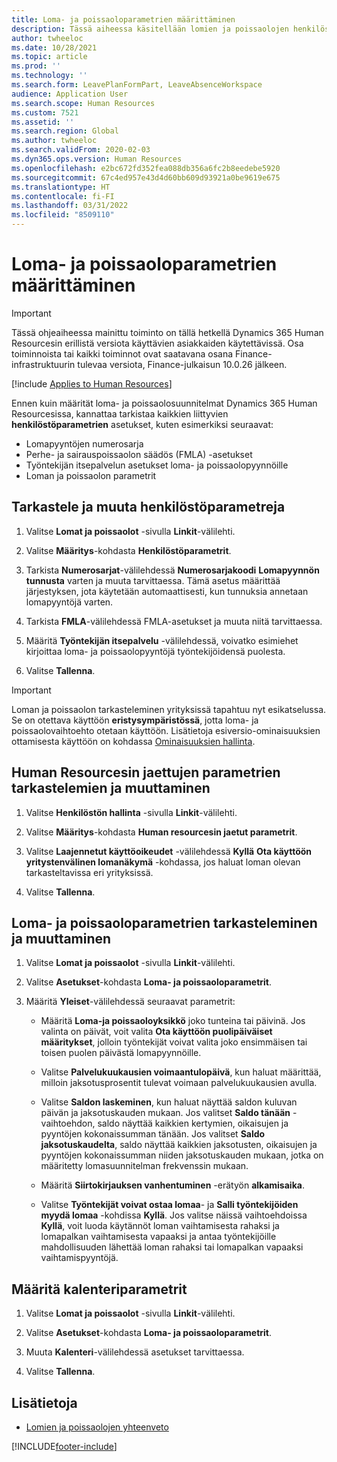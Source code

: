 ```yaml
---
title: Loma- ja poissaoloparametrien määrittäminen
description: Tässä aiheessa käsitellään lomien ja poissaolojen henkilöstöresurssien parametrien määrittämistä Dynamics 365 Human Resourcesissa.
author: twheeloc
ms.date: 10/28/2021
ms.topic: article
ms.prod: ''
ms.technology: ''
ms.search.form: LeavePlanFormPart, LeaveAbsenceWorkspace
audience: Application User
ms.search.scope: Human Resources
ms.custom: 7521
ms.assetid: ''
ms.search.region: Global
ms.author: twheeloc
ms.search.validFrom: 2020-02-03
ms.dyn365.ops.version: Human Resources
ms.openlocfilehash: e2bc672fd352fea088db356a6fc2b8eedebe5920
ms.sourcegitcommit: 67c4ed957e43d4d60bb609d93921a0be9619e675
ms.translationtype: HT
ms.contentlocale: fi-FI
ms.lasthandoff: 03/31/2022
ms.locfileid: "8509110"
---
```

# <a name="configure-leave-and-absence-parameters"></a>Loma- ja poissaoloparametrien määrittäminen

>[!Important]
>Tässä ohjeaiheessa mainittu toiminto on tällä hetkellä Dynamics 365 Human Resourcesin erillistä versiota käyttävien asiakkaiden käytettävissä. Osa toiminnoista tai kaikki toiminnot ovat saatavana osana Finance-infrastruktuurin tulevaa versiota, Finance-julkaisun 10.0.26 jälkeen.


[!include [Applies to Human Resources](../includes/applies-to-hr.md)]

Ennen kuin määrität loma- ja poissaolosuunnitelmat Dynamics 365 Human Resourcesissa, kannattaa tarkistaa kaikkien liittyvien **henkilöstöparametrien** asetukset, kuten esimerkiksi seuraavat:

- Lomapyyntöjen numerosarja
- Perhe- ja sairauspoissaolon säädös (FMLA) -asetukset
- Työntekijän itsepalvelun asetukset loma- ja poissaolopyynnöille
- Loman ja poissaolon parametrit

## <a name="view-and-change-human-resources-parameters"></a>Tarkastele ja muuta henkilöstöparametreja

1. Valitse **Lomat ja poissaolot** -sivulla **Linkit**-välilehti.

2. Valitse **Määritys**-kohdasta **Henkilöstöparametrit**.

3. Tarkista **Numerosarjat**-välilehdessä **Numerosarjakoodi** **Lomapyynnön tunnusta** varten ja muuta tarvittaessa. Tämä asetus määrittää järjestyksen, jota käytetään automaattisesti, kun tunnuksia annetaan lomapyyntöjä varten.

4. Tarkista **FMLA**-välilehdessä FMLA-asetukset ja muuta niitä tarvittaessa.

5. Määritä **Työntekijän itsepalvelu** -välilehdessä, voivatko esimiehet kirjoittaa loma- ja poissaolopyyntöjä työntekijöidensä puolesta.

7. Valitse **Tallenna**.

>[!IMPORTANT]
>Loman ja poissaolon tarkasteleminen yrityksissä tapahtuu nyt esikatselussa. Se on otettava käyttöön **eristysympäristössä**, jotta loma- ja poissaolovaihtoehto otetaan käyttöön. Lisätietoja esiversio-ominaisuuksien ottamisesta käyttöön on kohdassa [Ominaisuuksien hallinta](hr-admin-manage-features.md).

## <a name="view-and-change-human-resources-shared-parameters"></a>Human Resourcesin jaettujen parametrien tarkastelemien ja muuttaminen

1. Valitse **Henkilöstön hallinta** -sivulla **Linkit**-välilehti.

2. Valitse **Määritys**-kohdasta **Human resourcesin jaetut parametrit**.

3. Valitse **Laajennetut käyttöoikeudet** -välilehdessä **Kyllä** **Ota käyttöön yritystenvälinen lomanäkymä** -kohdassa, jos haluat loman olevan tarkasteltavissa eri yrityksissä.

4. Valitse **Tallenna**.

## <a name="view-and-change-leave-and-absence-parameters"></a>Loma- ja poissaoloparametrien tarkasteleminen ja muuttaminen

1. Valitse **Lomat ja poissaolot** -sivulla **Linkit**-välilehti.

2. Valitse **Asetukset**-kohdasta **Loma- ja poissaoloparametrit**.

3. Määritä **Yleiset**-välilehdessä seuraavat parametrit:
 
    - Määritä **Loma-ja poissaoloyksikkö** joko tunteina tai päivinä. Jos valinta on päivät, voit valita **Ota käyttöön puolipäiväiset määritykset**, jolloin työntekijät voivat valita joko ensimmäisen tai toisen puolen päivästä lomapyynnöille. 

    - Valitse **Palvelukuukausien voimaantulopäivä**, kun haluat määrittää, milloin jaksotusprosentit tulevat voimaan palvelukuukausien avulla.

    - Valitse **Saldon laskeminen**, kun haluat näyttää saldon kuluvan päivän ja jaksotuskauden mukaan. Jos valitset **Saldo tänään** -vaihtoehdon, saldo näyttää kaikkien kertymien, oikaisujen ja pyyntöjen kokonaissumman tänään. Jos valitset **Saldo jaksotuskaudelta**, saldo näyttää kaikkien jaksotusten, oikaisujen ja pyyntöjen kokonaissumman niiden jaksotuskauden mukaan, jotka on määritetty lomasuunnitelman frekvenssin mukaan. 

    - Määritä **Siirtokirjauksen vanhentuminen** -erätyön **alkamisaika**.  
    
    - Valitse **Työntekijät voivat ostaa lomaa**- ja **Salli työntekijöiden myydä lomaa** -kohdissa **Kyllä**. Jos valitse näissä vaihtoehdoissa **Kyllä**, voit luoda käytännöt loman vaihtamisesta rahaksi ja lomapalkan vaihtamisesta vapaaksi ja antaa työntekijöille mahdollisuuden lähettää loman rahaksi tai lomapalkan vapaaksi vaihtamispyyntöjä.

## <a name="configure-calendar-parameters"></a>Määritä kalenteriparametrit

1. Valitse **Lomat ja poissaolot** -sivulla **Linkit**-välilehti.

2. Valitse **Asetukset**-kohdasta **Loma- ja poissaoloparametrit**.

3. Muuta **Kalenteri**-välilehdessä asetukset tarvittaessa.

4. Valitse **Tallenna**.

## <a name="see-also"></a>Lisätietoja

- [Lomien ja poissaolojen yhteenveto](hr-leave-and-absence-overview.md)


[!INCLUDE[footer-include](../includes/footer-banner.md)]
